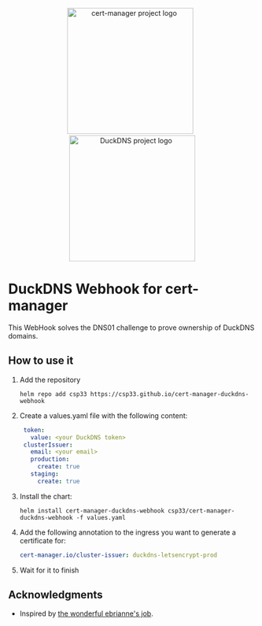 <p align="center">
  <img src="https://raw.githubusercontent.com/cert-manager/cert-manager/d53c0b9270f8cd90d908460d69502694e1838f5f/logo/logo-small.png" height="256" width="256" alt="cert-manager project logo" />
  &nbsp;
  <img src="https://raw.githubusercontent.com/linuxserver/docker-templates/master/linuxserver.io/img/duckdns.png" height="256" width="256" alt="DuckDNS project logo" />
</p>

# DuckDNS Webhook for cert-manager

This WebHook solves the DNS01 challenge to prove ownership of DuckDNS domains.

## How to use it
1. Add the repository
   ```shell
   helm repo add csp33 https://csp33.github.io/cert-manager-duckdns-webhook
   ```
2. Create a values.yaml file with the following content:
   ```yaml
    token:
      value: <your DuckDNS token>
    clusterIssuer:
      email: <your email>
      production:
        create: true
      staging:
        create: true
   ```
3. Install the chart:
   ```shell
   helm install cert-manager-duckdns-webhook csp33/cert-manager-duckdns-webhook -f values.yaml
   ```
4. Add the following annotation to the ingress you want to generate a certificate for:
   ```yaml
   cert-manager.io/cluster-issuer: duckdns-letsencrypt-prod
   ```
5. Wait for it to finish


## Acknowledgments

- Inspired by [the wonderful ebrianne's job](https://github.com/ebrianne/cert-manager-webhook-duckdns).
